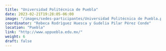```yaml
---
title: "Universidad Politécnica de Puebla"
date: 2023-02-21T19:28:05-06:00
image: "/images/sedes-participantes/Universidad Politécnica de Puebla.png"
coordinator: "Rebeca Rodrìguez Huesca y Gudelia Pilar Pérez Conde" 
location: "Puebla"
link: "http://www.uppuebla.edu.mx/"
weight: 6
draft: false
---
```


